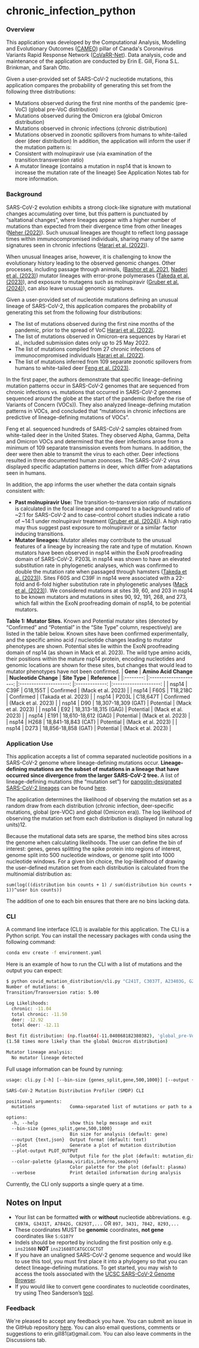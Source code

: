 # chronic_infection_python
### Overview
This application was developed by the Computational Analysis, Modelling and Evolutionary Outcomes ([CAMEO](https://covarrnet.ca/computational-analysis-modelling-and-evolutionary-outcomes-cameo/)) pillar of Canada's Coronavirus Variants Rapid Response Network ([CoVaRR-Net](https://covarrnet.ca/)). Data analysis, code and maintenance of the application are conducted by Erin E. Gill, Fiona S.L. Brinkman, and Sarah Otto. 

Given a user-provided set of SARS-CoV-2 nucleotide mutations, this application compares the probability of generating this set from the following three distributions:
- Mutations observed during the first nine months of the pandemic (pre-VoC) (global pre-VoC distribution)
- Mutations observed during the Omicron era (global Omicron distribution)
- Mutations observed in chronic infections (chronic distribution)
- Mutations observed in zoonotic spillovers from humans to white-tailed deer (deer distribution)
In addition, the application will inform the user if the mutation pattern is:
- Consistent with molnupiravir use (via examination of the transition:transversion ratio)
- A mutator lineage (contains a mutation in nsp14 that is known to increase the mutation rate of the lineage)
See Application Notes tab for more information.
   	 
### Background
SARS-CoV-2 evolution exhibits a strong clock-like signature with mutational changes accumulating over time, but this pattern is punctuated by “saltational changes”, where lineages appear with a higher number of mutations than expected from their divergence time from other lineages ([Neher (2022)](https://academic.oup.com/ve/article/8/2/veac113/6887176)). Such unusual lineages are thought to reflect long passage times within immunocompromised individuals, sharing many of the same signatures seen in chronic infections ([Harari et al. (2022)](https://www.nature.com/articles/s41591-022-01882-4)). 

When unusual lineages arise, however, it is challenging to know the evolutionary history leading to the observed genomic changes.  Other processes, including passage through animals, ([Bashor et al. 2021](https://www.pnas.org/doi/full/10.1073/pnas.2105253118), [Naderi et al. (2023)](https://elifesciences.org/articles/83685)) mutator lineages with error-prone polymerases ([Takeda et al. (2023)](https://doi.org/10.1016/j.isci.2023.106210)), and exposure to mutagens such as molnupiravir ([Gruber et al. (2024)](https://onlinelibrary.wiley.com/doi/10.1002/jmv.29642)), can also leave unusual genomic signatures. 

Given a user-provided set of nucleotide mutations defining an unusual lineage of SARS-CoV-2, this application compares the probability of generating this set from the following four distributions:
- The list of mutations observed during the first nine months of the pandemic, prior to the spread of VoC [Harari et al. (2022)](https://www.nature.com/articles/s41591-022-01882-4).
- The list of mutations observed in Omicron-era sequences by Harari et al., included submission dates only up to 25 May 2022.
- The list of mutations compiled from 27 chronic infections of immunocompromised individuals [Harari et al. (2022)](https://www.nature.com/articles/s41591-022-01882-4).
- The list of mutations inferred from 109 separate zoonotic spillovers from humans to white-tailed deer [Feng et al. (2023)](https://www.nature.com/articles/s41467-023-39782-x). 

In the first paper, the authors demonstrate that specific lineage-defining mutation patterns occur in SARS-CoV-2 genomes that are sequenced from chronic infections vs. mutations that occurred in SARS-CoV-2 genomes sequenced around the globe at the start of the pandemic (before the rise of Variants of Concern (VOCs)). They also analyzed lineage-defining mutation patterns in VOCs, and concluded that “mutations in chronic infections are predictive of lineage-defining mutations of VOCs”.

Feng et al. sequenced hundreds of SARS-CoV-2 samples obtained from white-tailed deer in the United States. They observed Alpha, Gamma, Delta and Omicron VOCs and determined that the deer infections arose from a minimum of 109 separate transmission events from humans. In addition, the deer were then able to transmit the virus to each other. Deer infections resulted in three documented human zoonoses. The SARS-CoV-2 virus displayed specific adaptation patterns in deer, which differ from adaptations seen in humans. 

In addition, the app informs the user whether the data contain signals consistent with:
- **Past molnupiravir Use:** The transition-to-transversion ratio of mutations is calculated in the focal lineage and compared to a background ratio of ~2:1 for SARS-CoV-2 and to case-control cohort studies indicate a ratio of ~14:1 under molnupiravir treatment ([Gruber et al. (2024)](https://onlinelibrary.wiley.com/doi/10.1002/jmv.29642)). A high ratio may thus suggest past exposure to molnupiravir or a similar factor inducing transitions.
- **Mutator lineages:** Mutator alleles may contribute to the unusual features of a lineage by increasing the rate and type of mutation. Known mutators have been observed in nsp14 within the ExoN proofreading domain of SARS-CoV-2.  P203L in nsp14 was shown to have an elevated substitution rate in phylogenetic analyses, which was confirmed to double the mutation rate when passaged through hamsters ([Takeda et al. (2023)](https://doi.org/10.1016/j.isci.2023.106210)). Sites F60S and C39F in nsp14 were associated with a 22-fold and 6-fold higher substitution rate in phylogenetic analyses ([Mack et al. (2023)](https://link.springer.com/article/10.1186/s12967-020-02344-6)). We considered mutations at sites 39, 60, and 203 in nsp14 to be known mutators and mutations in sites 90, 92, 191, 268, and 273, which fall within the ExoN proofreading domain of nsp14, to be potential mutators.

**Table 1: Mutator Sites.** Known and Potential mutator sites (denoted by “Confirmed” and “Potential” in the “Site Type” column, respectively) are listed in the table below. Known sites have been confirmed experimentally, and the specific amino acid / nucleotide changes leading to mutator phenotypes are shown. Potential sites lie within the ExoN proofreading domain of nsp14 (as shown in Mack et al. 2023). The wild type amino acids, their positions within the mature nsp14 protein, encoding nucleotides and genomic locations are shown for these sites, but changes that would lead to mutator phenotypes have not been confirmed.
| **Gene** 	| **Amino Acid Change** 	| **Nucleotide Change** 	| **Site Type** 	|     **Reference**    	|
|:--------:	|:---------------------:	|:---------------------:	|:-------------:	|:--------------------:	|
| nsp14    	|          C39F         	|        G18,155T       	|   Confirmed   	|  (Mack et al. 2023)  	|
| nsp14    	|          F60S         	|        T18,218C       	|   Confirmed   	| (Takada et al. 2023) 	|
| nsp14    	|         P203L         	|        C18,647T       	|   Confirmed   	|  (Mack et al. 2023)  	|
| nsp14    	|          D90          	|  18,307-18,309 (GAT)  	|   Potential   	|  (Mack et al. 2023)  	|
| nsp14    	|          E92          	|  18,313-18,315 (GAG)  	|   Potential   	|  (Mack et al. 2023)  	|
| nsp14    	|          E191         	|  18,610-18,612 (GAG)  	|   Potential   	|  (Mack et al. 2023)  	|
| nsp14    	|          H268         	|  18,841-18,843 (CAT)  	|   Potential   	|  (Mack et al. 2023)  	|
| nsp14    	|          D273         	|  18,856-18,858 (GAT)  	|   Potential   	|  (Mack et al. 2023)  	|


### Application Use
This application accepts a list of comma separated nucleotide positions in a SARS-CoV-2 genome where lineage-defining mutations occur. **Lineage-defining mutations are the subset of mutations in a lineage that have occurred since divergence from the larger SARS-CoV-2 tree.** A list of lineage-defining mutations (the “mutation set”) for [pangolin-designated SARS-CoV-2 lineages](https://www.pango.network/) can be found [here](https://github.com/cov-lineages/pango-designation?tab=readme-ov-file). 

The application determines the likelihood of observing the mutation set as a random draw from each distribution (chronic infection, deer-specific mutations, global (pre-VOC) and global (Omicron era)). The log likelihood of observing the mutation set from each distribution is displayed (in natural log units)12.

Because the mutational data sets are sparse, the method bins sites across the genome when calculating likelihoods. The user can define the bin of interest: genes, genes splitting the spike protein into regions of interest, genome split into 500 nucleotide windows, or genome split into 1000 nucleotide windows. For a given bin choice, the log-likelihood of drawing the user-defined mutation set from each distribution is calculated from the multinomial distribution as:
```
sum(log(((distribution bin counts + 1) / sum(distribution bin counts + 1))^user bin counts))
```
The addition of one to each bin ensures that there are no bins lacking data.

### CLI

A command line interface (CLI) is available for this application. The CLI is a Python script. You can install the necessary packages with conda using the following command:

```sh
conda env create -f environment.yaml
```

Here is an example of how to run the CLI with a list of mutations and the output you can expect:

```sh
$ python covid_mutation_distribution/cli.py "C241T, C3037T, A23403G, G28881A, G28882A, G28883C"
Number of mutations: 6
Transition/Transversion ratio: 5.00

Log Likelihoods:
  chronic: -11.04
  total chronic: -11.50
  deer: -12.92
  total deer: -12.11

Best fit distribution: (np.float64(-11.040868182380382), 'global_pre-VoC')
(1.58 times more likely than the global Omicron distribution)

Mutator lineage analysis:
  No mutator lineage detected
```

Full usage information can be found by running:

```txt
usage: cli.py [-h] [--bin-size {genes_split,gene,500,1000}] [--output {text,json}] [--plot] [--plot-output PLOT_OUTPUT] [--color-palette {plasma,viridis,inferno,seaborn}] [--verbose] mutations

SARS-CoV-2 Mutation Distribution Profiler (SMDP) CLI

positional arguments:
  mutations             Comma-separated list of mutations or path to a file containing mutations

options:
  -h, --help            show this help message and exit
  --bin-size {genes_split,gene,500,1000}
                        Bin size for analysis (default: gene)
  --output {text,json}  Output format (default: text)
  --plot                Generate a plot of mutation distribution
  --plot-output PLOT_OUTPUT
                        Output file for the plot (default: mutation_distribution.png)
  --color-palette {plasma,viridis,inferno,seaborn}
                        Color palette for the plot (default: plasma)
  --verbose             Print detailed information during analysis
```

Currently, the CLI only supports a single query at a time.

## Notes on Input
- Your list can be formatted **with** or **without** nucleotide abbreviations. e.g. `C897A, G3431T, A7842G, C8293T,...`  OR `897, 3431, 7842, 8293,...`
- These coordinates MUST be **genomic** coordinates, **not gene** coordinates like `S:G107Y`
- Indels should be reported by including the first position only e.g. `ins21608` **NOT** `ins21608TCATGCCGCTGT`
- If you have an unaligned SARS-CoV-2 genome sequence and would like to use this tool, you must first place it into a phylogeny so that you can detect lineage-defining mutations. To get started, you may wish to access the tools associated with the [UCSC SARS-CoV-2 Genome Browser](https://genome.ucsc.edu/goldenPath/help/covidBrowserIntro.html#data).
- If you would like to convert gene coordinates to nucleotide coordinates, try using Theo Sanderson’s [tool](https://codon2nucleotide.theo.io/).


### Feedback
We're pleased to accept any feedback you have. You can submit an issue in the GitHub repository [here](https://github.com/eringill/chronic_infection_python).
You can also email questions, comments or suggestions to erin.gill81(at)gmail.com. You can also leave comments in the Discussions tab.

 

